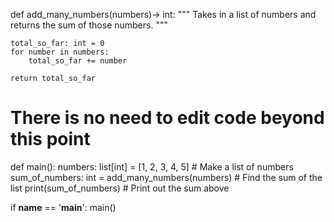 <!-- Problem Statement
Write a function that takes a list of numbers and returns the sum of those numbers. -->


def add_many_numbers(numbers)-> int:
    """
    Takes in a list of numbers and returns the sum of those numbers.
    """

    total_so_far: int = 0
    for number in numbers:
        total_so_far += number

    return total_so_far

# There is no need to edit code beyond this point

def main():
    numbers: list[int] = [1, 2, 3, 4, 5]  # Make a list of numbers
    sum_of_numbers: int = add_many_numbers(numbers)  # Find the sum of the list
    print(sum_of_numbers)  # Print out the sum above
    

if __name__ == '__main__':
    main()